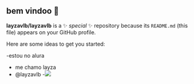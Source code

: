 ## bem vindoo 🖤


**layzavlb/layzavlb** is a ✨ _special_ ✨ repository because its `README.md` (this file) appears on your GitHub profile.

Here are some ideas to get you started:

-estou no alura
- me chamo layza
- @layzavlb
-![](https://media.tenor.com/EZxotAvRkSoAAAAM/cat-22.gif)

